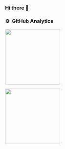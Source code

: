 ### Hi there 👋

### ⚙️ &nbsp;GitHub Analytics

<p align="center">
<a href="https://github.com/omer">
  
  <img
    height="180em"
    src="https://github-]readmestatseighttheta.vercel.app/apiusername=omercankoc&show_icons=true&theme=algolia&include_all_commits=true&count_private=true"/>
  
  <img 
    height="180em" 
    src="https://github-readme-stats-eight-theta.vercel.app/api/top-langs/?username=omercankoc&layout=compact&langs_count=8&theme=algolia"/>
</a>
</p>
